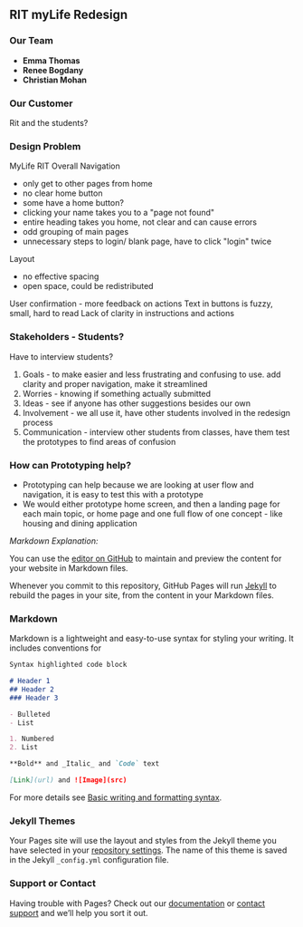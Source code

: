 ## RIT myLife Redesign

### Our Team
- **Emma Thomas** 
- **Renee Bogdany**
- **Christian Mohan**

### Our Customer
Rit and the students?

### Design Problem
MyLife RIT
Overall Navigation
- only get to other pages from home
- no clear home button
- some have a home button?
- clicking your name takes you to a "page not found"
- entire heading takes you home, not clear and can cause errors
- odd grouping of main pages
- unnecessary steps to login/ blank page, have to click "login" twice

Layout
- no effective spacing
- open space, could be redistributed

User confirmation - more feedback on actions
Text in buttons is fuzzy, small, hard to read
Lack of clarity in instructions and actions

### Stakeholders - Students?
Have to interview students?
1. Goals - to make easier and less frustrating and confusing to use. add clarity and proper navigation, make it streamlined
2. Worries - knowing if something actually submitted
3. Ideas - see if anyone has other suggestions besides our own
4. Involvement - we all use it, have other students involved in the redesign process
5. Communication - interview other students from classes, have them test the prototypes to find areas of confusion

### How can Prototyping help?
- Prototyping can help because we are looking at user flow and navigation, it is easy to test this with a prototype
- We would either prototype home screen, and then a landing page for each main topic, or home page and one full flow of one concept - like housing and dining application

_Markdown Explanation:_

You can use the [editor on GitHub](https://github.com/emmathomas36/iste264group7/edit/gh-pages/index.md) to maintain and preview the content for your website in Markdown files.

Whenever you commit to this repository, GitHub Pages will run [Jekyll](https://jekyllrb.com/) to rebuild the pages in your site, from the content in your Markdown files.

### Markdown

Markdown is a lightweight and easy-to-use syntax for styling your writing. It includes conventions for

```markdown
Syntax highlighted code block

# Header 1
## Header 2
### Header 3

- Bulleted
- List

1. Numbered
2. List

**Bold** and _Italic_ and `Code` text

[Link](url) and ![Image](src)
```

For more details see [Basic writing and formatting syntax](https://docs.github.com/en/github/writing-on-github/getting-started-with-writing-and-formatting-on-github/basic-writing-and-formatting-syntax).

### Jekyll Themes

Your Pages site will use the layout and styles from the Jekyll theme you have selected in your [repository settings](https://github.com/emmathomas36/iste264group7/settings/pages). The name of this theme is saved in the Jekyll `_config.yml` configuration file.

### Support or Contact

Having trouble with Pages? Check out our [documentation](https://docs.github.com/categories/github-pages-basics/) or [contact support](https://support.github.com/contact) and we’ll help you sort it out.


